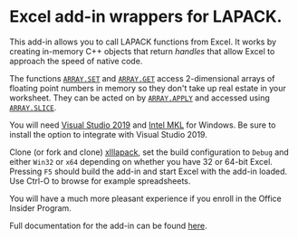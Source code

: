 # Excel add-in wrappers for LAPACK.

This add-in allows you to call LAPACK functions from Excel.
It works by creating in-memory C++ objects that return _handles_
that allow Excel to approach the speed of native code.

The functions [`ARRAY.SET`](https://keithalewis.github.io/xlllapack/html/10D065B4-0000-0000-0000-000000000000.htm)
and [`ARRAY.GET`](https://keithalewis.github.io/xlllapack/html/3BE47A40-0000-0000-0000-000000000000.htm)
access 2-dimensional arrays
of floating point numbers in memory so they don't take up real estate
in your worksheet. They can be acted on by [`ARRAY.APPLY`](https://keithalewis.github.io/xlllapack/html/71E97900-0000-0000-0000-000000000000.htm) and accessed
using [`ARRAY.SLICE`](https://keithalewis.github.io/xlllapack/html/37806B6A-0000-0000-0000-000000000000.htm).

You will need [Visual Studio 2019](https://visualstudio.microsoft.com/vs/)
and [Intel MKL](https://software.intel.com/en-us/mkl) for Windows. Be sure
to install the option to integrate with Visual Studio 2019.

Clone (or fork and clone) [xlllapack](https://github.com/keithalewis/xlllapack),
set the build configuration to `Debug` and either `Win32` or `x64` depending
on whether you have 32 or 64-bit Excel. Pressing `F5` should build the
add-in and start Excel with the add-in loaded. Use Ctrl-O to browse for example
spreadsheets.

You will have a much more pleasant experience if you enroll in the Office Insider Program.

Full documentation for the add-in can be found [here](https://keithalewis.github.io/xlllapack/).
